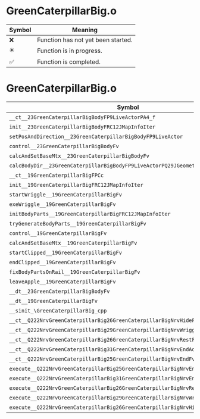 # GreenCaterpillarBig.o
| Symbol | Meaning 
| ------------- | ------------- 
| :x: | Function has not yet been started. 
| :eight_pointed_black_star: | Function is in progress. 
| :white_check_mark: | Function is completed. 


# GreenCaterpillarBig.o
| Symbol | Decompiled? |
| ------------- | ------------- |
| `__ct__23GreenCaterpillarBigBodyFP9LiveActorPA4_f` | :white_check_mark: |
| `init__23GreenCaterpillarBigBodyFRC12JMapInfoIter` | :white_check_mark: |
| `setPosAndDirection__23GreenCaterpillarBigBodyFP9LiveActor` | :white_check_mark: |
| `control__23GreenCaterpillarBigBodyFv` | :white_check_mark: |
| `calcAndSetBaseMtx__23GreenCaterpillarBigBodyFv` | :white_check_mark: |
| `calcBodyDir__23GreenCaterpillarBigBodyFP9LiveActorPQ29JGeometry8TVec3&lt;f&gt;` | :white_check_mark: |
| `__ct__19GreenCaterpillarBigFPCc` | :white_check_mark: |
| `init__19GreenCaterpillarBigFRC12JMapInfoIter` | :white_check_mark: |
| `startWriggle__19GreenCaterpillarBigFv` | :white_check_mark: |
| `exeWriggle__19GreenCaterpillarBigFv` | :white_check_mark: |
| `initBodyParts__19GreenCaterpillarBigFRC12JMapInfoIter` | :white_check_mark: |
| `tryGenerateBodyParts__19GreenCaterpillarBigFv` | :white_check_mark: |
| `control__19GreenCaterpillarBigFv` | :white_check_mark: |
| `calcAndSetBaseMtx__19GreenCaterpillarBigFv` | :white_check_mark: |
| `startClipped__19GreenCaterpillarBigFv` | :white_check_mark: |
| `endClipped__19GreenCaterpillarBigFv` | :white_check_mark: |
| `fixBodyPartsOnRail__19GreenCaterpillarBigFv` | :white_check_mark: |
| `leaveApple__19GreenCaterpillarBigFv` | :white_check_mark: |
| `__dt__23GreenCaterpillarBigBodyFv` | :white_check_mark: |
| `__dt__19GreenCaterpillarBigFv` | :white_check_mark: |
| `__sinit_\GreenCaterpillarBig_cpp` | :white_check_mark: |
| `__ct__Q222NrvGreenCaterpillarBig26GreenCaterpillarBigNrvHideFv` | :white_check_mark: |
| `__ct__Q222NrvGreenCaterpillarBig29GreenCaterpillarBigNrvWriggleFv` | :white_check_mark: |
| `__ct__Q222NrvGreenCaterpillarBig26GreenCaterpillarBigNrvRestFv` | :white_check_mark: |
| `__ct__Q222NrvGreenCaterpillarBig31GreenCaterpillarBigNrvEndAdjustFv` | :white_check_mark: |
| `__ct__Q222NrvGreenCaterpillarBig25GreenCaterpillarBigNrvEndFv` | :white_check_mark: |
| `execute__Q222NrvGreenCaterpillarBig25GreenCaterpillarBigNrvEndCFP5Spine` | :white_check_mark: |
| `execute__Q222NrvGreenCaterpillarBig31GreenCaterpillarBigNrvEndAdjustCFP5Spine` | :white_check_mark: |
| `execute__Q222NrvGreenCaterpillarBig26GreenCaterpillarBigNrvRestCFP5Spine` | :white_check_mark: |
| `execute__Q222NrvGreenCaterpillarBig29GreenCaterpillarBigNrvWriggleCFP5Spine` | :white_check_mark: |
| `execute__Q222NrvGreenCaterpillarBig26GreenCaterpillarBigNrvHideCFP5Spine` | :white_check_mark: |

